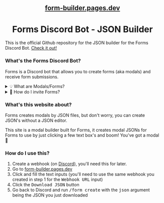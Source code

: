 <div align="center">

## [form-builder.pages.dev][website]
# Forms Discord Bot - JSON Builder

</div>

This is the official Github repository for the JSON builder for the Forms Discord Bot. [Check it out!][website]

### What's the Forms Discord Bot?
Forms is a Discord bot that allows you to create forms (aka modals) and receive form submissions.

<details>
    <summary>💡 What are Modals/Forms?</summary>

<hr />

> Modals are kinda like Google Forms but in Discord, cool, right?

</details>
<details>
    <summary>🧭 How do I invite Forms?</summary>

<hr />

> You can just invite it by going to [https://discord.com/oauth2/authorize/...][invite]. You can also invite it by clicking <kbd>Add to Server</kbd> on the bot's profile.

</details>

### What's this website about?
Forms creates modals by JSON files, but don't worry, you can create JSON's without a JSON editor.

This site is a modal builder built for Forms, it creates modal JSONs for Forms to use by just clicking a few text box's and boom! You've got a modal 🎉

### How do I use this?

1. Create a webhook (on [Discord](https://discord.com/app)), you'll need this for later.
2. Go to [form-builder.pages.dev][website]
3. Click and fill the text inputs (you'll need to use the same webhook you created in step 1 for the <kbd>Webhook URL</kbd> input)
4. Click the <kbd>Download JSON</kbd> button
5. Go back to Discord and run <kbd>/form create</kbd> with the <kbd>json</kbd> argument being the JSON you just downloaded

[website]: https://form-builder.pages.dev/
[invite]: https://discord.com/oauth2/authorize?client_id=942858850850205717&permissions=3072&scope=applications.commands%20bot